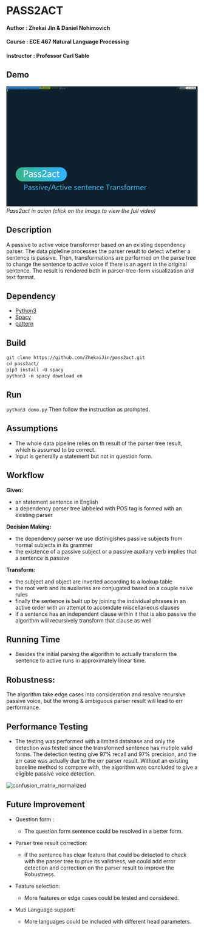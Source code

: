 # PASS2ACT

#### Author : Zhekai Jin & Daniel Nohimovich
#### Course : ECE 467 Natural Language Processing
#### Instructor : Professor Carl Sable

## Demo
[![Watch pass2act in action](assets/demo.gif)](https://zhekaijin.github.io/videos/pass2act.mp4)
*<br />Pass2act in acion (click on the image to view the full video)*


## Description
A passive to active voice transformer based on an existing dependency parser. The data pipleline processes the parser result to detect whether a sentence is passive. Then, transformations are performed on the parse tree to change the sentence to active voice if there is an agent in the original sentence. The result is rendered both in parser-tree-form visualization and text format.

## Dependency
* [Python3](https://www.python.org/download/releases/3.0/)
* [Spacy](https://spacy.io/)
* [pattern](https://www.clips.uantwerpen.be/pages/pattern-en)


## Build
```
git clone https://github.com/ZhekaiJin/pass2act.git
cd pass2act/
pip3 install -U spacy
python3 -m spacy download en
```

## Run
`
python3 demo.py
`
Then follow the instruction as prompted.

## Assumptions
* The whole data pipeline relies on th result of the parser tree result, which is assumed to be correct.
* Input is generally a statement but not in question form.

## Workflow

**Given:**

+ an statement sentence in English
+ a dependency parser tree labbeled with POS tag is formed with an existing parser

**Decision Making:**

+ the dependency parser we use distinigishes passive subjects from normal subjects in its grammer
+ the existence of a passive subject or a passive auxilary verb implies that a sentence is passive

**Transform:**

+ the subject and object are inverted according to a lookup table
+ the root verb and its auxilaries are conjugated based on a couple naive rules
+ finally the sentence is built up by joining the individual phrases in an active order with an attempt to accomdate miscellaneous clauses
+ if a sentence has an independent clause within it that is also passive the algorithm will recursively transform that clause as well

## Running Time
+ Besides the initial parsing the algorithm to actually transform the sentence to active runs in approximately linear time.



## Robustness:
The algorithm take edge cases into consideration and resolve recursive passive voice, but the wrong & ambiguous parser result will lead to err performance.



## Performance Testing
* The testing was performed with a limited database and only the detection was tested since the transformed sentence has mutiple valid forms. The detection testing give 97% recall and 97% precision, and the err case was actually due to the err parser result. Without an existing baseline method to compare with, the algorithm was concluded to give a eligible passive voice detection.

![confusion_matrix_normalized](assets/confusion_matrix_normalized.png)



## Future Improvement

+ Question form :
	+ The question form sentence could be resolved in a better form.

+ Parser tree result correction:
	+ if the sentence has clear feature that could be detected to check with the parser tree to prve its validness, we could add error detection and correction on the parser result to improve the Robustness.
+ Feature selection:
	+ More features or edge cases could be tested and considered.

+ Muti Language support:
	+ More languages could be included with different head parameters.
